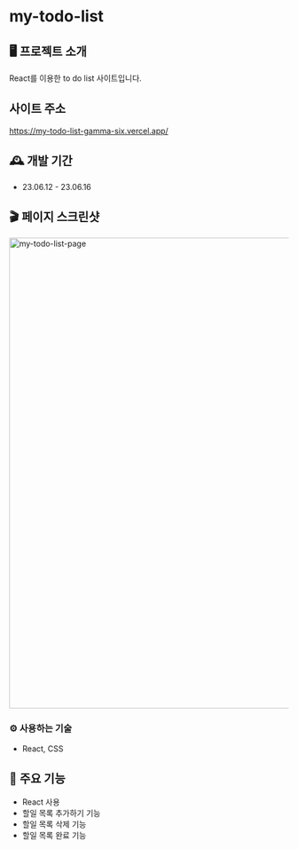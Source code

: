# my-todo-list

## 🖥️ 프로젝트 소개

React를 이용한 to do list 사이트입니다.

## 사이트 주소

https://my-todo-list-gamma-six.vercel.app/

## 🕰️ 개발 기간

- 23.06.12 - 23.06.16

## 🎬 페이지 스크린샷

<img width="848" alt="my-todo-list-page" src="https://github.com/nna-na/my-todo-list/assets/133615677/a3bfebec-37e9-4de7-8232-3203ccd6f3f4">

### ⚙️ 사용하는 기술

- React, CSS

## 📌 주요 기능

- React 사용
- 할일 목록 추가하기 기능
- 할일 목록 삭제 기능
- 할일 목록 완료 기능
